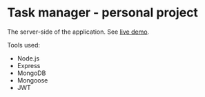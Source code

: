 # Task manager - personal project

The server-side of the application. See [live demo](https://suspicious-mccarthy-933afd.netlify.com/).

Tools used:
- Node.js
- Express
- MongoDB
- Mongoose
- JWT
